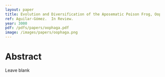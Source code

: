 ```yaml
---
layout: paper
title: Evolution and Diversification of the Aposematic Poison Frog, Oophaga pumilio, in Bocas del Toro
ref: Aguilar-Gómez.  In Review.
year: 3000
pdf: /pdfs/papers/oophaga.pdf
image: /images/papers/oophaga.png
---
```


# Abstract

Leave blank
